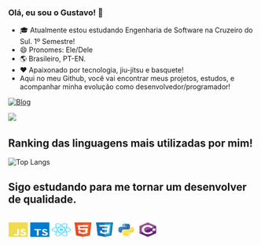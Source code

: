### Olá, eu sou o Gustavo! 👋

- 🎓 Atualmente estou estudando Engenharia de Software na Cruzeiro do Sul. 1º Semestre!
- 😄 Pronomes: Ele/Dele
- 🌎 Brasileiro, PT-EN.
- ❤️ Apaixonado por tecnologia, jiu-jitsu e basquete!
-  Aqui no meu Github, você vai encontrar meus projetos, estudos, e acompanhar minha evolução como desenvolvedor/programador!

[![Blog](https://img.shields.io/badge/LinkedIn-0077B5?style=for-the-badge&logo=linkedin&logoColor=white)](https://www.linkedin.com/in/gustavo-neres-timoteo-5092b4322)

![](https://github-readme-stats.vercel.app/api?username=gneresdev&show_icons=true&theme=onedark)

## Ranking das linguagens mais utilizadas por mim!

![Top Langs](https://github-readme-stats.vercel.app/api/top-langs/?username=gneresdev&layout=compact)

## Sigo estudando para me tornar um desenvolver de qualidade.

<div style="display: inline_block"><br>
  <img align="center" alt="Neres-Js" height="30" width="40" src="https://raw.githubusercontent.com/devicons/devicon/master/icons/javascript/javascript-plain.svg">
  <img align="center" alt="Neres-Ts" height="30" width="40" src="https://raw.githubusercontent.com/devicons/devicon/master/icons/typescript/typescript-plain.svg">
  <img align="center" alt="Neres-React" height="30" width="40" src="https://raw.githubusercontent.com/devicons/devicon/master/icons/react/react-original.svg">
  <img align="center" alt="Neres-HTML" height="30" width="40" src="https://raw.githubusercontent.com/devicons/devicon/master/icons/html5/html5-original.svg">
  <img align="center" alt="Neres-CSS" height="30" width="40" src="https://raw.githubusercontent.com/devicons/devicon/master/icons/css3/css3-original.svg">
  <img align="center" alt="Neres-Python" height="30" width="40" src="https://raw.githubusercontent.com/devicons/devicon/master/icons/python/python-original.svg">
  <img align="center" alt="Neres-Csharp" height="30" width="40" src="https://raw.githubusercontent.com/devicons/devicon/master/icons/csharp/csharp-original.svg">
</div>
